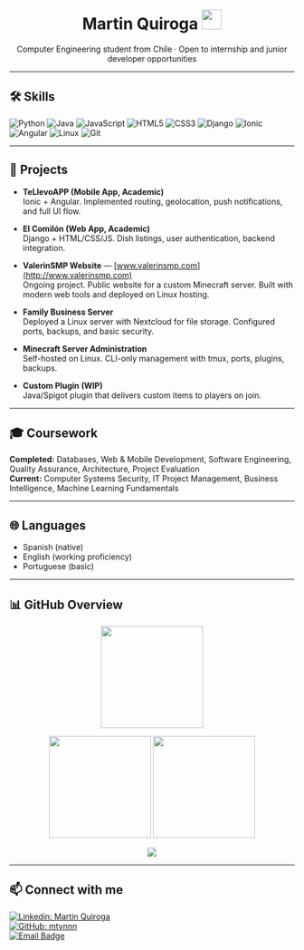<h1 align="center"><b>Martin Quiroga</b> <img src="https://media.giphy.com/media/hvRJCLFzcasrR4ia7z/giphy.gif" width="35"></h1>

<p align="center">
Computer Engineering student from Chile · Open to internship and junior developer opportunities
</p>

---

## 🛠️ Skills
![Python](https://img.shields.io/badge/python-3670A0?style=for-the-badge&logo=python&logoColor=ffdd54)
![Java](https://img.shields.io/badge/java-%23ED8B00.svg?style=for-the-badge&logo=openjdk&logoColor=white)
![JavaScript](https://img.shields.io/badge/javascript-%23323330.svg?style=for-the-badge&logo=javascript&logoColor=%23F7DF1E)
![HTML5](https://img.shields.io/badge/html5-%23E34F26.svg?style=for-the-badge&logo=html5&logoColor=white)
![CSS3](https://img.shields.io/badge/css3-%231572B6.svg?style=for-the-badge&logo=css3&logoColor=white)
![Django](https://img.shields.io/badge/django-%23092E20.svg?style=for-the-badge&logo=django&logoColor=white)
![Ionic](https://img.shields.io/badge/Ionic-%233880FF.svg?style=for-the-badge&logo=Ionic&logoColor=white)
![Angular](https://img.shields.io/badge/angular-%23DD0031.svg?style=for-the-badge&logo=angular&logoColor=white)
![Linux](https://img.shields.io/badge/Linux-FCC624?style=for-the-badge&logo=linux&logoColor=black)
![Git](https://img.shields.io/badge/Git-F05032?style=for-the-badge&logo=git&logoColor=white)

---

## 🚀 Projects

- **TeLlevoAPP (Mobile App, Academic)**  
  Ionic + Angular. Implemented routing, geolocation, push notifications, and full UI flow.  

- **El Comilón (Web App, Academic)**  
  Django + HTML/CSS/JS. Dish listings, user authentication, backend integration.  

- **ValerinSMP Website** — [www.valerinsmp.com](http://www.valerinsmp.com)  
  Ongoing project. Public website for a custom Minecraft server. Built with modern web tools and deployed on Linux hosting.  

- **Family Business Server**  
  Deployed a Linux server with Nextcloud for file storage. Configured ports, backups, and basic security.  

- **Minecraft Server Administration**  
  Self-hosted on Linux. CLI-only management with tmux, ports, plugins, backups.  

- **Custom Plugin (WIP)**  
  Java/Spigot plugin that delivers custom items to players on join.  

---

## 🎓 Coursework

**Completed:** Databases, Web & Mobile Development, Software Engineering, Quality Assurance, Architecture, Project Evaluation  
**Current:** Computer Systems Security, IT Project Management, Business Intelligence, Machine Learning Fundamentals  

---

## 🌐 Languages
- Spanish (native)  
- English (working proficiency)  
- Portuguese (basic)  

---

## 📊 GitHub Overview  

<p align="center">
  <img src="https://github-readme-streak-stats.herokuapp.com/?user=mtynnn&theme=react&hide_border=true" height="180px"/>
</p>

<p align="center">
  <img src="https://github-readme-stats.vercel.app/api?username=mtynnn&show_icons=true&count_private=true&theme=react&hide_border=true" height="180px"/>
  <img src="https://github-readme-stats.vercel.app/api/top-langs/?username=mtynnn&layout=compact&theme=react&hide_border=true" height="180px"/>
</p>

<p align="center">
  <img src="https://github-profile-trophy.vercel.app/?username=mtynnn&theme=algolia&no-frame=true&row=1&column=6" />
</p>

---

## 📫 Connect with me
[![Linkedin: Martin Quiroga](https://img.shields.io/badge/LinkedIn-0A66C2.svg?style=for-the-badge&logo=LinkedIn&logoColor=white)](https://www.linkedin.com/in/martin-quiroga-ulloa)  
[![GitHub: mtynnn](https://img.shields.io/badge/GitHub-100000?style=for-the-badge&logo=github&logoColor=white)](https://github.com/mtynnn)  
[![Email Badge](https://img.shields.io/badge/Gmail-EA4335.svg?style=for-the-badge&logo=Gmail&logoColor=white)](mailto:ma.quirogau@duocuc.cl)  
